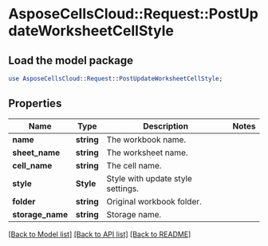 # AsposeCellsCloud::Request::PostUpdateWorksheetCellStyle 

## Load the model package
```perl
use AsposeCellsCloud::Request::PostUpdateWorksheetCellStyle;
```

## Properties
Name | Type | Description | Notes
------------ | ------------- | ------------- | -------------
**name** | **string** | The workbook name. |
**sheet_name** | **string** | The worksheet name. |
**cell_name** | **string** | The cell name. |
**style** | **Style** | Style with update style settings. |
**folder** | **string** | Original workbook folder. |
**storage_name** | **string** | Storage name. |  

[[Back to Model list]](../README.md#documentation-for-requests) [[Back to API list]](../README.md#documentation-for-api-endpoints) [[Back to README]](../README.md)

